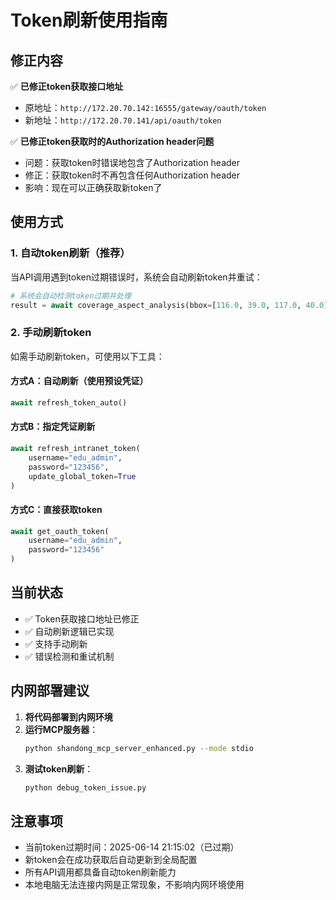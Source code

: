 # Token刷新使用指南

## 修正内容

✅ **已修正token获取接口地址**
- 原地址：`http://172.20.70.142:16555/gateway/oauth/token`
- 新地址：`http://172.20.70.141/api/oauth/token`

✅ **已修正token获取时的Authorization header问题**
- 问题：获取token时错误地包含了Authorization header
- 修正：获取token时不再包含任何Authorization header
- 影响：现在可以正确获取新token了

## 使用方式

### 1. 自动token刷新（推荐）
当API调用遇到token过期错误时，系统会自动刷新token并重试：

```python
# 系统会自动检测token过期并处理
result = await coverage_aspect_analysis(bbox=[116.0, 39.0, 117.0, 40.0])
```

### 2. 手动刷新token
如需手动刷新token，可使用以下工具：

#### 方式A：自动刷新（使用预设凭证）
```python
await refresh_token_auto()
```

#### 方式B：指定凭证刷新
```python
await refresh_intranet_token(
    username="edu_admin",
    password="123456",
    update_global_token=True
)
```

#### 方式C：直接获取token
```python
await get_oauth_token(
    username="edu_admin", 
    password="123456"
)
```

## 当前状态

- ✅ Token获取接口地址已修正
- ✅ 自动刷新逻辑已实现
- ✅ 支持手动刷新
- ✅ 错误检测和重试机制

## 内网部署建议

1. **将代码部署到内网环境**
2. **运行MCP服务器**：
   ```bash
   python shandong_mcp_server_enhanced.py --mode stdio
   ```
3. **测试token刷新**：
   ```bash
   python debug_token_issue.py
   ```

## 注意事项

- 当前token过期时间：2025-06-14 21:15:02（已过期）
- 新token会在成功获取后自动更新到全局配置
- 所有API调用都具备自动token刷新能力
- 本地电脑无法连接内网是正常现象，不影响内网环境使用 